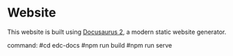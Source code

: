 # Website

This website is built using [Docusaurus 2](https://docusaurus.io/), a modern static website generator.

command:
#cd edc-docs
#npm run build
#npm run serve

